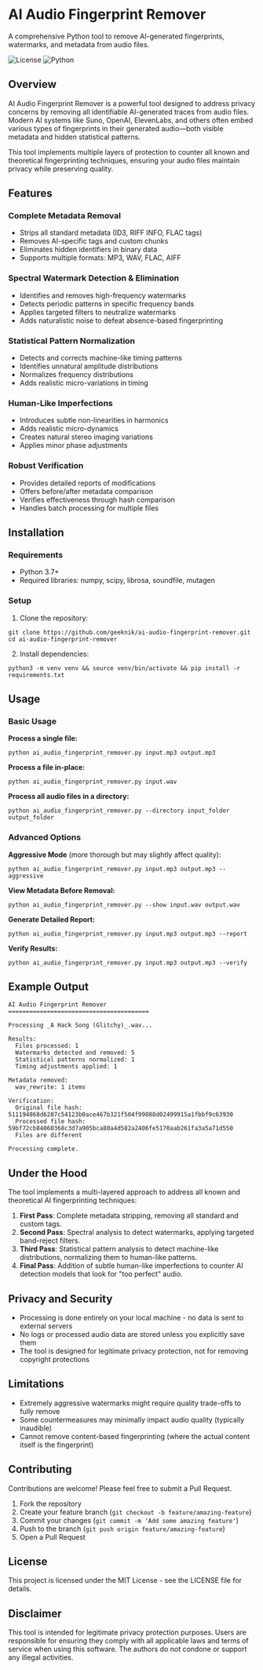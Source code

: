 # AI Audio Fingerprint Remover

A comprehensive Python tool to remove AI-generated fingerprints, watermarks, and metadata from audio files.

![License](https://img.shields.io/badge/license-MIT-blue.svg)
![Python](https://img.shields.io/badge/python-3.7%2B-blue)

## Overview

AI Audio Fingerprint Remover is a powerful tool designed to address privacy concerns by removing all identifiable AI-generated traces from audio files. Modern AI systems like Suno, OpenAI, ElevenLabs, and others often embed various types of fingerprints in their generated audio—both visible metadata and hidden statistical patterns.

This tool implements multiple layers of protection to counter all known and theoretical fingerprinting techniques, ensuring your audio files maintain privacy while preserving quality.

## Features

### Complete Metadata Removal
- Strips all standard metadata (ID3, RIFF INFO, FLAC tags)
- Removes AI-specific tags and custom chunks
- Eliminates hidden identifiers in binary data
- Supports multiple formats: MP3, WAV, FLAC, AIFF

### Spectral Watermark Detection & Elimination
- Identifies and removes high-frequency watermarks
- Detects periodic patterns in specific frequency bands
- Applies targeted filters to neutralize watermarks
- Adds naturalistic noise to defeat absence-based fingerprinting

### Statistical Pattern Normalization
- Detects and corrects machine-like timing patterns
- Identifies unnatural amplitude distributions
- Normalizes frequency distributions
- Adds realistic micro-variations in timing

### Human-Like Imperfections
- Introduces subtle non-linearities in harmonics
- Adds realistic micro-dynamics
- Creates natural stereo imaging variations
- Applies minor phase adjustments

### Robust Verification
- Provides detailed reports of modifications
- Offers before/after metadata comparison
- Verifies effectiveness through hash comparison
- Handles batch processing for multiple files

## Installation

### Requirements
- Python 3.7+
- Required libraries: numpy, scipy, librosa, soundfile, mutagen

### Setup

1. Clone the repository:
```
git clone https://github.com/geeknik/ai-audio-fingerprint-remover.git
cd ai-audio-fingerprint-remover
```

2. Install dependencies:
```
python3 -m venv venv && source venv/bin/activate && pip install -r requirements.txt
```

## Usage

### Basic Usage

**Process a single file:**
```
python ai_audio_fingerprint_remover.py input.mp3 output.mp3
```

**Process a file in-place:**
```
python ai_audio_fingerprint_remover.py input.wav
```

**Process all audio files in a directory:**
```
python ai_audio_fingerprint_remover.py --directory input_folder output_folder
```

### Advanced Options

**Aggressive Mode** (more thorough but may slightly affect quality):
```
python ai_audio_fingerprint_remover.py input.mp3 output.mp3 --aggressive
```

**View Metadata Before Removal:**
```
python ai_audio_fingerprint_remover.py --show input.wav output.wav
```

**Generate Detailed Report:**
```
python ai_audio_fingerprint_remover.py input.mp3 output.mp3 --report
```

**Verify Results:**
```
python ai_audio_fingerprint_remover.py input.mp3 output.mp3 --verify
```

## Example Output

```
AI Audio Fingerprint Remover
========================================

Processing _A Hack Song (Glitchy)_.wav...

Results:
  Files processed: 1
  Watermarks detected and removed: 5
  Statistical patterns normalized: 1
  Timing adjustments applied: 1

Metadata removed:
  wav_rewrite: 1 items

Verification:
  Original file hash: 511194868d6287c54123b0ace467b321f504f99088d02499915a1fbbf9c63930
  Processed file hash: 59bf72cb84060368c3d7a905bca80a4d582a2406fe5170aab261fa3a5a71d550
  Files are different

Processing complete.
```

## Under the Hood

The tool implements a multi-layered approach to address all known and theoretical AI fingerprinting techniques:

1. **First Pass**: Complete metadata stripping, removing all standard and custom tags.
2. **Second Pass**: Spectral analysis to detect watermarks, applying targeted band-reject filters.
3. **Third Pass**: Statistical pattern analysis to detect machine-like distributions, normalizing them to human-like patterns.
4. **Final Pass**: Addition of subtle human-like imperfections to counter AI detection models that look for "too perfect" audio.

## Privacy and Security

- Processing is done entirely on your local machine - no data is sent to external servers
- No logs or processed audio data are stored unless you explicitly save them
- The tool is designed for legitimate privacy protection, not for removing copyright protections

## Limitations

- Extremely aggressive watermarks might require quality trade-offs to fully remove
- Some countermeasures may minimally impact audio quality (typically inaudible)
- Cannot remove content-based fingerprinting (where the actual content itself is the fingerprint)

## Contributing

Contributions are welcome! Please feel free to submit a Pull Request.

1. Fork the repository
2. Create your feature branch (`git checkout -b feature/amazing-feature`)
3. Commit your changes (`git commit -m 'Add some amazing feature'`)
4. Push to the branch (`git push origin feature/amazing-feature`)
5. Open a Pull Request

## License

This project is licensed under the MIT License - see the LICENSE file for details.

## Disclaimer

This tool is intended for legitimate privacy protection purposes. Users are responsible for ensuring they comply with all applicable laws and terms of service when using this software. The authors do not condone or support any illegal activities.
